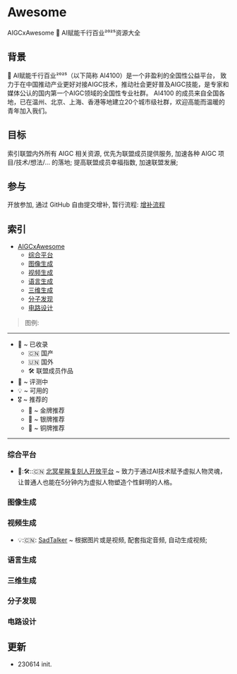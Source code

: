 # Awesome
AIGCxAwesome 🚀 AI赋能千行百业²⁰²⁵资源大全

## 背景
🚀 AI赋能千行百业²⁰²⁵（以下简称 AI4100）是一个非盈利的全国性公益平台，
致力于在中国推动产业更好对接AIGC技术，推动社会更好普及AIGC技能，是专家和媒体公认的国内第一个AIGC领域的全国性专业社群。
AI4100 的成员来自全国各地，已在温州、北京、上海、香港等地建立20个城市级社群，欢迎高能而温暖的青年加入我们。

## 目标
索引联盟内外所有 AIGC 相关资源,
优先为联盟成员提供服务, 加速各种 AIGC 项目/技术/想法/... 的落地;
提高联盟成员幸福指数, 加速联盟发展;

## 参与
开放参加, 通过 GitHub 自由提交增补,
暂行流程: [增补流程](https://github.com/AIGCx/Awesome/wiki#增补流程)

## 索引

- [AIGCxAwesome](#Awesome)
    + [综合平台](#综合平台)
    + [图像生成](#图像生成)
    + [视频生成](#视频生成)
    + [语言生成](#语言生成)
    + [三维生成](#三维生成)
    + [分子发现](#分子发现)
    + [电路设计](#电路设计)

> 图例:
------

- 📩 ~ 已收录
    - 🇨🇳 国产
    - 🇺🇳 国外
    - 🛠️ 联盟成员作品
- 🔎 ~ 评测中
- 💡 ~ 可用的
- 🎖️ ~ 推荐的
    - 🥇 ~ 金牌推荐
    - 🥈 ~ 银牌推荐
    - 🥉 ~ 铜牌推荐
------

### 综合平台

- 📩:🛠️::🇨🇳 [北冥星眸复刻人开放平台](https://avatar.galaxyeye-tech.com/) ~ 致力于通过AI技术赋予虚拟人物灵魂，让普通人也能在5分钟内为虚拟人物塑造个性鲜明的人格。


### 图像生成

### 视频生成

- 💡:🇨🇳: [SadTalker](https://github.com/OpenTalker/SadTalker) ~ 根据图片或是视频, 配套指定音频, 自动生成视频;

### 语言生成

### 三维生成

### 分子发现

### 电路设计


## 更新

- 230614 init.
